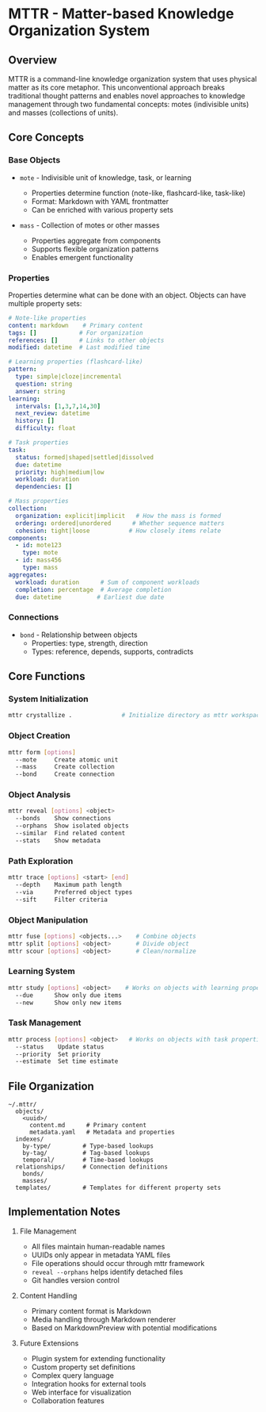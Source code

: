 # MTTR - Matter-based Knowledge Organization System

## Overview

MTTR is a command-line knowledge organization system that uses physical matter as its core metaphor. This unconventional approach breaks traditional thought patterns and enables novel approaches to knowledge management through two fundamental concepts: motes (indivisible units) and masses (collections of units).

## Core Concepts

### Base Objects

- `mote` - Indivisible unit of knowledge, task, or learning
  - Properties determine function (note-like, flashcard-like, task-like)
  - Format: Markdown with YAML frontmatter
  - Can be enriched with various property sets

- `mass` - Collection of motes or other masses
  - Properties aggregate from components
  - Supports flexible organization patterns
  - Enables emergent functionality

### Properties

Properties determine what can be done with an object. Objects can have multiple property sets:

```yaml
# Note-like properties
content: markdown    # Primary content
tags: []            # For organization
references: []      # Links to other objects
modified: datetime  # Last modified time

# Learning properties (flashcard-like)
pattern:
  type: simple|cloze|incremental
  question: string
  answer: string
learning:
  intervals: [1,3,7,14,30]
  next_review: datetime
  history: []
  difficulty: float

# Task properties
task:
  status: formed|shaped|settled|dissolved
  due: datetime
  priority: high|medium|low
  workload: duration
  dependencies: []

# Mass properties
collection:
  organization: explicit|implicit   # How the mass is formed
  ordering: ordered|unordered      # Whether sequence matters
  cohesion: tight|loose           # How closely items relate
components:
  - id: mote123
    type: mote
  - id: mass456
    type: mass
aggregates:
  workload: duration      # Sum of component workloads
  completion: percentage  # Average completion
  due: datetime          # Earliest due date
```

### Connections

- `bond` - Relationship between objects
  - Properties: type, strength, direction
  - Types: reference, depends, supports, contradicts

## Core Functions

### System Initialization

```bash
mttr crystallize .              # Initialize directory as mttr workspace
```

### Object Creation

```bash
mttr form [options]
  --mote     Create atomic unit
  --mass     Create collection
  --bond     Create connection
```

### Object Analysis

```bash
mttr reveal [options] <object>
  --bonds    Show connections
  --orphans  Show isolated objects
  --similar  Find related content
  --stats    Show metadata
```

### Path Exploration

```bash
mttr trace [options] <start> [end]
  --depth    Maximum path length
  --via      Preferred object types
  --sift     Filter criteria
```

### Object Manipulation

```bash
mttr fuse [options] <objects...>    # Combine objects
mttr split [options] <object>       # Divide object
mttr scour [options] <object>       # Clean/normalize
```

### Learning System

```bash
mttr study [options] <object>    # Works on objects with learning properties
  --due      Show only due items
  --new      Show only new items
```

### Task Management

```bash
mttr process [options] <object>   # Works on objects with task properties
  --status    Update status
  --priority  Set priority
  --estimate  Set time estimate
```

## File Organization

```plaintext
~/.mttr/
  objects/
    <uuid>/
      content.md      # Primary content
      metadata.yaml   # Metadata and properties
  indexes/
    by-type/         # Type-based lookups
    by-tag/          # Tag-based lookups
    temporal/        # Time-based lookups
  relationships/     # Connection definitions
    bonds/
    masses/
  templates/         # Templates for different property sets
```

## Implementation Notes

1. File Management
   - All files maintain human-readable names
   - UUIDs only appear in metadata YAML files
   - File operations should occur through mttr framework
   - `reveal --orphans` helps identify detached files
   - Git handles version control

2. Content Handling
   - Primary content format is Markdown
   - Media handling through Markdown renderer
   - Based on MarkdownPreview with potential modifications

3. Future Extensions
   - Plugin system for extending functionality
   - Custom property set definitions
   - Complex query language
   - Integration hooks for external tools
   - Web interface for visualization
   - Collaboration features